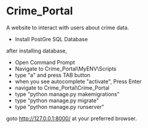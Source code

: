# Crime_Portal
 A website to interact with users about crime data. 


* Install PostGre SQL Database

after installing database,

* Open Command Prompt
* Navigate to Crime_Portal\MyENV\Scripts
* type "a" and press TAB button
* when you see autocomplete "activate", Press Enter
* navigate to Crime_Portal\Crime_Portal
* type "python manage.py makemigrations"
* type "python manage.py migrate"
* type "python manage.py runserver"

goto http://127.0.0.1:8000/ at your preferred browser. 
